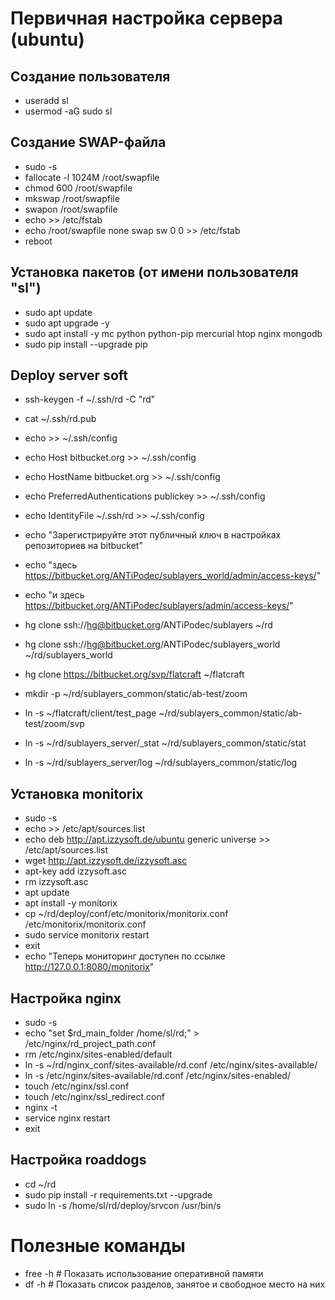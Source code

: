 
# Первичная настройка сервера (ubuntu)

## Создание пользователя

- useradd sl
- usermod -aG sudo sl

## Создание SWAP-файла

- sudo -s
- fallocate -l 1024M /root/swapfile
- chmod 600 /root/swapfile
- mkswap /root/swapfile
- swapon /root/swapfile
- echo >> /etc/fstab
- echo /root/swapfile   none    swap    sw    0   0 >> /etc/fstab
- reboot

## Установка пакетов (от имени пользователя "sl")

- sudo apt update
- sudo apt upgrade -y
- sudo apt install -y  mc python python-pip mercurial htop nginx mongodb
- sudo pip install --upgrade pip

## Deploy server soft

- ssh-keygen -f ~/.ssh/rd -C "rd" 
- cat ~/.ssh/rd.pub
- echo                                      >> ~/.ssh/config
- echo Host bitbucket.org                   >> ~/.ssh/config
- echo   HostName bitbucket.org             >> ~/.ssh/config
- echo   PreferredAuthentications publickey >> ~/.ssh/config
- echo   IdentityFile ~/.ssh/rd             >> ~/.ssh/config
- echo "Зарегистрируйте этот публичный ключ в настройках репозиториев на bitbucket"
- echo "здесь   https://bitbucket.org/ANTiPodec/sublayers_world/admin/access-keys/"
- echo "и здесь https://bitbucket.org/ANTiPodec/sublayers/admin/access-keys/"

- hg clone ssh://hg@bitbucket.org/ANTiPodec/sublayers ~/rd
- hg clone ssh://hg@bitbucket.org/ANTiPodec/sublayers_world ~/rd/sublayers_world

- hg clone https://bitbucket.org/svp/flatcraft ~/flatcraft
- mkdir -p ~/rd/sublayers_common/static/ab-test/zoom
- ln -s ~/flatcraft/client/test_page ~/rd/sublayers_common/static/ab-test/zoom/svp

- ln -s ~/rd/sublayers_server/_stat ~/rd/sublayers_common/static/stat
- ln -s ~/rd/sublayers_server/log ~/rd/sublayers_common/static/log


## Установка monitorix

- sudo -s
- echo >> /etc/apt/sources.list
- echo deb http://apt.izzysoft.de/ubuntu generic universe >> /etc/apt/sources.list
- wget http://apt.izzysoft.de/izzysoft.asc
- apt-key add izzysoft.asc
- rm izzysoft.asc
- apt update
- apt install -y  monitorix
- cp ~/rd/deploy/conf/etc/monitorix/monitorix.conf /etc/monitorix/monitorix.conf
- sudo service monitorix restart
- exit
- echo "Теперь мониторинг доступен по ссылке http://127.0.0.1:8080/monitorix"


## Настройка nginx

- sudo -s
- echo "set \$rd_main_folder /home/sl/rd;" > /etc/nginx/rd_project_path.conf
- rm /etc/nginx/sites-enabled/default
- ln -s ~/rd/nginx_conf/sites-available/rd.conf /etc/nginx/sites-available/
- ln -s /etc/nginx/sites-available/rd.conf /etc/nginx/sites-enabled/
- touch /etc/nginx/ssl.conf
- touch /etc/nginx/ssl_redirect.conf
- nginx -t
- service nginx restart
- exit

## Настройка roaddogs

- cd ~/rd
- sudo pip install -r requirements.txt --upgrade
- sudo ln -s /home/sl/rd/deploy/srvcon /usr/bin/s

# Полезные команды

- free -h  # Показать использование оперативной памяти
- df -h    # Показать список разделов, занятое и свободное место на них
